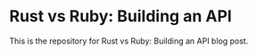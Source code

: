 # Rust vs Ruby: Building an API

This is the repository for Rust vs Ruby: Building an API blog post.
